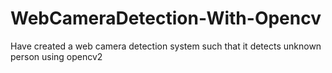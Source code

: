 # WebCameraDetection-With-Opencv
Have created  a web camera detection system such that it detects unknown person using opencv2  

